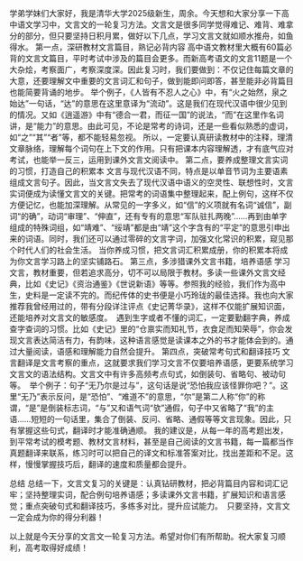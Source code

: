 学弟学妹们大家好，我是清华大学2025级新生，周余。今天想和大家分享一下高中语文学习中，文言文的一轮复习方法。文言文是很多同学觉得难记、难背、难拿分的部分，但只要坚持日积月累，做好以下几点，学习文言文就如顺水推舟，如鱼得水。
第一点，深研教材文言篇目，熟记必背内容
高中语文教材里大概有60篇必背的文言文篇目，平时考试中涉及的篇目会更多。而新高考语文的文言11题是一个大杂烩，考察面广，考察深度深。因此复习时，我们要做到：不仅记住每篇文章的大意，还要理解文中重要的文言词汇和句子，做到能即问即答，甚至能非必背篇目也能简要背诵的地步。
举个例子，《人皆有不忍人之心》中，有“火之始然，泉之始达”一句话，“达”的意思在这里意译为“流动”。这是我们在现代汉语中很少见到的情况。又如《逍遥游》中有“德合一君，而征一国”的说法，“而”在这里作名词讲，是“能力”的意思。由此可见，不论是常考的诗词，还是一些看似熟悉的虚词，如“之”“其”“者”等，都不能轻易忽视。
所以，一定要认真研读教材中的注释，理清文章脉络，理解每个词句在上下文的作用。只有把课本内容理解透，才有底气应对考试，也能举一反三，运用到课外文言文阅读中。
第二点，要养成整理文言实词的习惯，打造自己的积累本
文言与现代汉语不同，特点是以单音节词为主要语素组成文言句子。因此，当文言文失去了现代汉语中语义的空灵性、联想性时，文言实词便成为读懂文言文的关键。把常考的词语集中整理起来，配上例句，这样不仅方便记忆，也能加深理解。从常见的一字多义，如“信”的义项就有名词“诚信”，副词“的确”，动词“审理”、“伸直”，还有专有的意思“军队驻扎两晚”……再到由单字组成的特殊词组，如“靖难”、“绥靖”都是由“靖”这个字含有的“平定”的意思引申出来的词语。同时，我们还可以通过零碎的文言字词，加强文化常识的积累，窥见那个时代人们的社会生活。
当你养成习惯，把文言词汇积累成册，你的积累本将成为你文言学习路上的坚实铺路石。
第三点，多涉猎课外文言书籍，培养语感
学习文言，教材重要，但若追求高分，切不可以局限于教材。多读一些课外文言文经典，比如《史记》《资治通鉴》《世说新语》等等。参照我的经验，我们作为高中生，史料是一定读不完的。而纪传体的史书便是小巧玲珑的最佳选择。我也向大家推荐我曾经用过的，带有分段详注评点《史记菁华录》，这样不仅能扩展知识面，还能培养对文言文的敏感度。  
遇到生字或者不懂的词汇，一定要勤翻字典，养成查字查词的习惯。比如《史记》里的“仓禀实而知礼节，衣食足而知荣辱”，你会发现文言表达简洁有力，有韵味，这种语言感觉是读课本之外的书才能体会到的。通过大量阅读，语感和理解能力自然会提升。
第四点，突破常考句式和翻译技巧
文言翻译是文言考察的重点，这就要求我们学习文言不仅要培养语感，更要系统学习文言文的语法结构。文言文中有许多高频考点句式，如倒装句、省略句、被动句等。  
举个例子：句子“无乃尔是过与”，这句话是说“恐怕我应该怪罪你吧？”。这里“无乃”表示反问，是“恐怕”、“难道不”的意思，“尔”是第二人称“你”的称谓，“是”是倒装标志词，“与”又和语气词“欤”通假，句子中又省略了“我”的主语……短短的一句话里，集合了倒装、反问、省略、通假等等文言现象。因此，只有掌握这些句式，翻译时才能准确通顺。
我的建议是，从每一年的高考题出发，到平常考试的模考题、教材文言材料，甚至是自己阅读的文言书籍，每一篇都当作真题翻译来联系，练习时可以把自己的译文和标准答案对比，找出差距和不足。这样，慢慢掌握技巧后，翻译的速度和质量都会提升。

总结
总结一下，文言文复习的关键是：认真钻研教材，把必背篇目内容和词汇记牢；坚持整理实词，配合例句培养语感；多读课外文言书籍，扩展知识和语言感觉；重点突破句式和翻译技巧，多练多对比，提升应试能力。  
只要坚持，文言文一定会成为你的得分利器！

以上就是今天分享的文言文一轮复习方法。希望对你们有所帮助。祝大家复习顺利，高考取得好成绩！